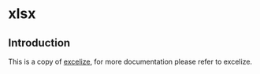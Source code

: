 # xlsx

## Introduction

This is a copy of [excelize](https://github.com/qax-os/excelize), for more documentation please refer to excelize.
